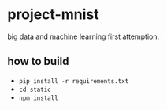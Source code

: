 # project-mnist

big data and machine learning first attemption.

## how to build
- ```pip install -r requirements.txt```
- ```cd static```
- ```npm install```
